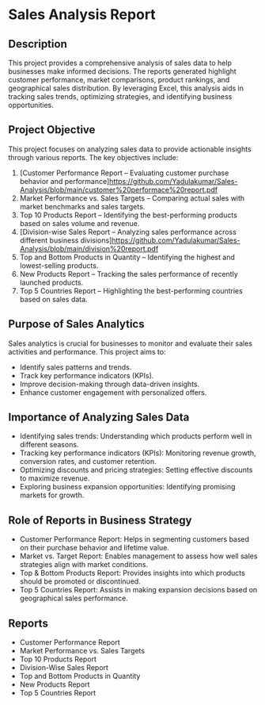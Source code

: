 # Sales Analysis Report

## Description

This project provides a comprehensive analysis of sales data to help businesses make informed decisions. The reports generated highlight customer performance, market comparisons, product rankings, and geographical sales distribution. By leveraging Excel, this analysis aids in tracking sales trends, optimizing strategies, and identifying business opportunities.

## Project Objective

This project focuses on analyzing sales data to provide actionable insights through various reports. The key objectives include:

1. [Customer Performance Report – Evaluating customer purchase behavior and performance]https://github.com/Yadulakumar/Sales-Analysis/blob/main/customer%20performace%20report.pdf
2. Market Performance vs. Sales Targets – Comparing actual sales with market benchmarks and sales targets.
3. Top 10 Products Report – Identifying the best-performing products based on sales volume and revenue.
4. [Division-wise Sales Report – Analyzing sales performance across different business divisions]https://github.com/Yadulakumar/Sales-Analysis/blob/main/division%20report.pdf
5. Top and Bottom Products in Quantity – Identifying the highest and lowest-selling products.
6. New Products Report – Tracking the sales performance of recently launched products.
7. Top 5 Countries Report – Highlighting the best-performing countries based on sales data.

## Purpose of Sales Analytics

Sales analytics is crucial for businesses to monitor and evaluate their sales activities and performance. This project aims to:

- Identify sales patterns and trends.
- Track key performance indicators (KPIs).
- Improve decision-making through data-driven insights.
- Enhance customer engagement with personalized offers.

## Importance of Analyzing Sales Data

- Identifying sales trends: Understanding which products perform well in different seasons.
- Tracking key performance indicators (KPIs): Monitoring revenue growth, conversion rates, and customer retention.
- Optimizing discounts and pricing strategies: Setting effective discounts to maximize revenue.
- Exploring business expansion opportunities: Identifying promising markets for growth.

## Role of Reports in Business Strategy

- Customer Performance Report: Helps in segmenting customers based on their purchase behavior and lifetime value.
- Market vs. Target Report: Enables management to assess how well sales strategies align with market conditions.
- Top & Bottom Products Report: Provides insights into which products should be promoted or discontinued.
- Top 5 Countries Report: Assists in making expansion decisions based on geographical sales performance.

## Reports

- Customer Performance Report
- Market Performance vs. Sales Targets
- Top 10 Products Report
- Division-Wise Sales Report
- Top and Bottom Products in Quantity
- New Products Report
- Top 5 Countries Report
